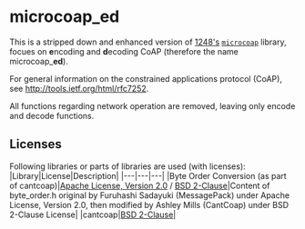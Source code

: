 microcoap_ed
============

This is a stripped down and enhanced version of [1248's](https://github.com/1248) [```microcoap```](https://github.com/1248/microcoap) library, focues on **e**ncoding and **d**ecoding CoAP (therefore the name microcoap_**ed**).

For general information on the constrained applications protocol (CoAP), see http://tools.ietf.org/html/rfc7252.

All functions regarding network operation are removed, leaving only encode and decode functions.

## Licenses
Following libraries or parts of libraries are used (with licenses):
|Library|License|Description|
|---|---|---|
|Byte Order Conversion (as part of cantcoap)|[Apache License, Version 2.0](http://www.apache.org/licenses/LICENSE-2.0) / [BSD 2-Clause](https://github.com/staropram/cantcoap/blob/master/LICENSE)|Content of byte_order.h original by Furuhashi Sadayuki (MessagePack) under Apache License, Version 2.0, then modified by Ashley Mills (CantCoap) under BSD 2-Clause License|
|cantcoap|[BSD 2-Clause](https://github.com/staropram/cantcoap/blob/master/LICENSE)|
